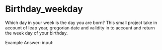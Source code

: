 # Birthday_weekday
Which day in your week is the day you are born? This small project take in account of leap year, gregorian date and validity in to account and return the week day of your birthday. 

Example Answer:
input: 
